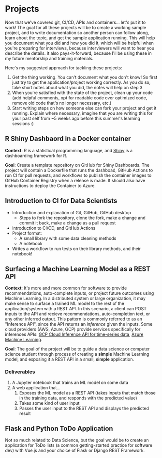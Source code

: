 # Projects

Now that we've covered git, CI/CD, APIs and containers... let's put it to work! The goal for all these projects will be to create a working sample project, and to write documentation so another person can follow along, learn about the topic, and get the sample application running. This will help you document what you did and how you did it, which will be helpful when you're preparing for interviews, because interviewers will want to hear you describe the details. It also pays-it-forward, because I'll be using these in my future mentorship and training materials.

Here's my suggested approach for tackling these projects:

1. Get the thing working. You can't document what you don't know! So first just try to get the application/project working correctly. As you do so, take short notes about what you did, the notes will help on step 3.
2. When you're satisfied with the state of the project, clean up your code (add helpful comments, opt for readable code over optimized code, remove old code that's no longer necessary, etc.)
3. Start writing steps on how someone else can fork your project and get it running. Explain where necessary, imagine that you are writing this for your past self from ~5 weeks ago before this summer's learning sessions :) 

## R Shiny Dashbaord in a Docker container

**Context**: R is a statistical programming language, and [Shiny](https://rstudio.github.io/shinydashboard/) is a dashboarding framework for R. 

**Goal**: Create a template repository on GitHub for Shiny Dashboards. The project will contain a Dockerfile that runs the dashboad, GitHub Actions to run CI for pull requests, and workflows to publish the container images to GitHub Container Registry when a release is made. It should also have instructions to deploy the Container to Azure. 

## Introduction to CI for Data Scientists

- Introduction and explanation of Git, GitHub, GitHub desktop
  - Steps to fork the repository, clone the fork, make a change and commit it back, make a change as a pull request
- Introduction to CI/CD, and GitHub Actions
- Project format:
    - A small library with some data cleaning methods 
    - A notebook
- Writes a workflow to run tests on their library methods, and their notebook!

## Surfacing a Machine Learning Model as a REST API

**Context**: It's more and more common for software to provide recommendations, auto-complete inputs, or project future outcomes using Machine Learning. In a distributed system or large organization, it may make sense to surface a trained ML model to the rest of the application/system with a REST API. In this scenario, a client can POST inputs to the API and recieve recommendations, auto-completion text, or any other inferred output. This pattern is commonly referred to as an "Inference API", since the API returns an _inference_ given the inputs. Some cloud providers (AWS, Azure, GCP) provide services specifically for inferences APIs: [GCP Cloud Inference API for time-series data](https://cloud.google.com/inference), [Azure Machine Learning](https://docs.microsoft.com/en-us/azure/machine-learning/how-to-deploy-and-where?tabs=azcli).

**Goal**: The goal of the project will be to guide a data science or computer science student through process of creating a **simple** Machine Learning model, and exposing it a REST API in a small, **simple** application. 

### Deliverables

1. A Jupyter notebook that trains an ML model on some data
2. A web application that... 
    1. Exposes the ML model as a REST API (takes inputs that match those in the training data, and responds with the predicted value)
    1. Takes some kind of user input
    2. Passes the user input to the REST API and displays the predicted result

## Flask and Python ToDo Application

Not so much related to Data Science, but the goal would be to create an application for ToDo lists (a common getting-started practice for software dev) with Vue.js and your choice of Flask or Django REST Framework.
